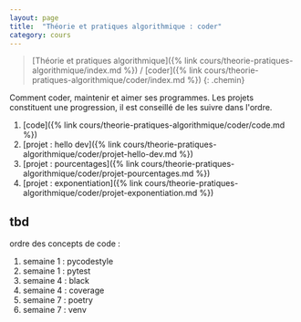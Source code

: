 ```yaml
---
layout: page
title:  "Théorie et pratiques algorithmique : coder"
category: cours
---
```


> [Théorie et pratiques algorithmique]({% link cours/theorie-pratiques-algorithmique/index.md %}) / [coder]({% link cours/theorie-pratiques-algorithmique/coder/index.md %})
{: .chemin}

Comment coder, maintenir et aimer ses programmes. Les projets constituent une progression, il est conseillé de les suivre dans l'ordre.

1. [code]({% link cours/theorie-pratiques-algorithmique/coder/code.md %})
2. [projet : hello dev]({% link cours/theorie-pratiques-algorithmique/coder/projet-hello-dev.md %})
3. [projet : pourcentages]({% link cours/theorie-pratiques-algorithmique/coder/projet-pourcentages.md %})
4. [projet : exponentiation]({% link cours/theorie-pratiques-algorithmique/coder/projet-exponentiation.md %})

## tbd

ordre des concepts de code :

1. semaine 1 : pycodestyle
2. semaine 1 : pytest
3. semaine 4 : black
4. semaine 4 : coverage
5. semaine 7 : poetry
6. semaine 7 : venv